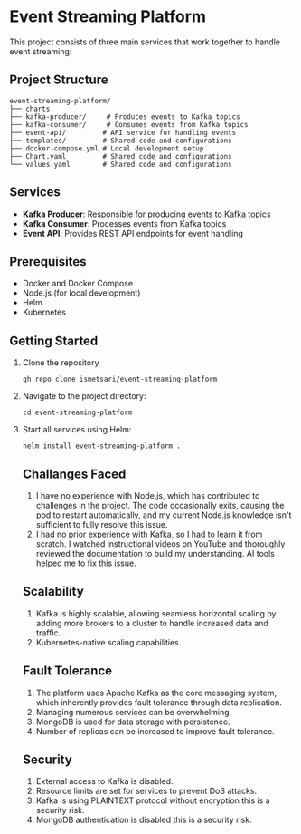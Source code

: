 # Event Streaming Platform

This project consists of three main services that work together to handle event streaming:

## Project Structure

```
event-streaming-platform/
├── charts
├── kafka-producer/     # Produces events to Kafka topics
├── kafka-consumer/     # Consumes events from Kafka topics
├── event-api/         # API service for handling events
├── templates/         # Shared code and configurations
├── docker-compose.yml # Local development setup
├── Chart.yaml         # Shared code and configurations
└── values.yaml        # Shared code and configurations
```

## Services

- **Kafka Producer**: Responsible for producing events to Kafka topics
- **Kafka Consumer**: Processes events from Kafka topics
- **Event API**: Provides REST API endpoints for event handling

## Prerequisites

- Docker and Docker Compose
- Node.js (for local development)
- Helm
- Kubernetes

## Getting Started

1. Clone the repository
   ```
   gh repo clone ismetsari/event-streaming-platform
   ```
2. Navigate to the project directory:
   ```
   cd event-streaming-platform
   ```
3. Start all services using Helm:
   ```
   helm install event-streaming-platform .
   ```
   ## Challanges Faced 

   1. I have no experience with Node.js, which has contributed to challenges in the project. The code occasionally exits, causing the pod to restart automatically, and my current Node.js knowledge isn't sufficient to fully resolve this issue.
   2. I had no prior experience with Kafka, so I had to learn it from scratch. I watched instructional videos on YouTube and thoroughly reviewed the documentation to build my understanding. AI tools helped me to fix this issue.

   ## Scalability

   1. Kafka is highly scalable, allowing seamless horizontal scaling by adding more brokers to a cluster to handle increased data and traffic. 
   2. Kubernetes-native scaling capabilities.

   ## Fault Tolerance

   1. The platform uses Apache Kafka as the core messaging system, which inherently provides fault tolerance through data replication.
   2. Managing numerous services can be overwhelming.
   3. MongoDB is used for data storage with persistence.
   4. Number of replicas can be increased to improve fault tolerance.

   ## Security

   1. External access to Kafka is disabled.
   2. Resource limits are set for services to prevent DoS attacks.
   3. Kafka is using PLAINTEXT protocol without encryption this is a security risk.
   4. MongoDB authentication is disabled this is a security risk.